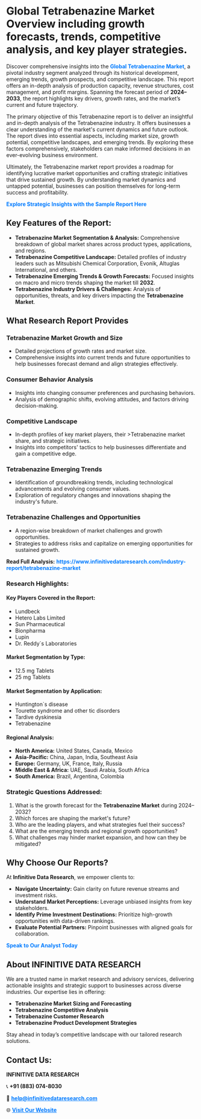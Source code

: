 <h1>Global Tetrabenazine Market Overview including growth forecasts, trends, competitive analysis, and key player strategies.</h1>
<p>
Discover comprehensive insights into the 
<a href="https://www.infinitivedataresearch.com/industry-report/tetrabenazine-market" rel="dofollow" style="color: #007BFF; text-decoration: none;"><strong>Global Tetrabenazine Market</strong></a>, a pivotal industry segment analyzed through its historical development, emerging trends, growth prospects, and competitive landscape. This report offers an in-depth analysis of production capacity, revenue structures, cost management, and profit margins. Spanning the forecast period of <strong>2024–2033</strong>, the report highlights key drivers, growth rates, and the market’s current and future trajectory.
</p>
<p>
The primary objective of this Tetrabenazine report is to deliver an insightful and in-depth analysis of the Tetrabenazine industry. It offers businesses a clear understanding of the market's current dynamics and future outlook. The report dives into essential aspects, including market size, growth potential, competitive landscapes, and emerging trends. By exploring these factors comprehensively, stakeholders can make informed decisions in an ever-evolving business environment.
</p>
<p>
Ultimately, the Tetrabenazine market report provides a roadmap for identifying lucrative market opportunities and crafting strategic initiatives that drive sustained growth. By understanding market dynamics and untapped potential, businesses can position themselves for long-term success and profitability.
</p>
<p>
<a href="https://www.infinitivedataresearch.com/request-sample/reportId=112054" style="color: #007BFF; text-decoration: none;"><strong>Explore Strategic Insights with the Sample Report Here</strong></a>
</p>

<h2>Key Features of the Report:</h2>
<ul>
<li><strong>Tetrabenazine Market Segmentation & Analysis:</strong> Comprehensive breakdown of global market shares across product types, applications, and regions.</li>
<li><strong>Tetrabenazine Competitive Landscape:</strong> Detailed profiles of industry leaders such as Mitsubishi Chemical Corporation, Evonik, Altuglas International, and others.</li>
<li><strong>Tetrabenazine Emerging Trends & Growth Forecasts:</strong> Focused insights on macro and micro trends shaping the market till <strong>2032</strong>.</li>
<li><strong>Tetrabenazine Industry Drivers & Challenges:</strong> Analysis of opportunities, threats, and key drivers impacting the <strong>Tetrabenazine Market</strong>.</li>
</ul>

<h2>What Research Report Provides</h2>
<h3>Tetrabenazine Market Growth and Size</h3>
<ul>
<li>Detailed projections of growth rates and market size.</li>
<li>Comprehensive insights into current trends and future opportunities to help businesses forecast demand and align strategies effectively.</li>
</ul>

<h3>Consumer Behavior Analysis</h3>
<ul>
<li>Insights into changing consumer preferences and purchasing behaviors.</li>
<li>Analysis of demographic shifts, evolving attitudes, and factors driving decision-making.</li>
</ul>

<h3>Competitive Landscape</h3>
<ul>
<li>In-depth profiles of key market players, their >Tetrabenazine market share, and strategic initiatives.</li>
<li>Insights into competitors' tactics to help businesses differentiate and gain a competitive edge.</li>
</ul>

<h3>Tetrabenazine Emerging Trends</h3>
<ul>
<li>Identification of groundbreaking trends, including technological advancements and evolving consumer values.</li>
<li>Exploration of regulatory changes and innovations shaping the industry's future.</li>
</ul>

<h3>Tetrabenazine Challenges and Opportunities</h3>
<ul>
<li>A region-wise breakdown of market challenges and growth opportunities.</li>
<li>Strategies to address risks and capitalize on emerging opportunities for sustained growth.</li>
</ul>
<p><strong>Read Full Analysis:</strong> <a href="https://www.infinitivedataresearch.com/industry-report/tetrabenazine-market" rel="dofollow" style="color: #007BFF; text-decoration: none;"><strong>https://www.infinitivedataresearch.com/industry-report/tetrabenazine-market</strong></a></p>
<h3>Research Highlights:</h3>
<h4>Key Players Covered in the Report:</h4>
<ul><li>Lundbeck</li><li>Hetero Labs Limited</li><li>Sun Pharmaceutical</li><li>Bionpharma</li><li>Lupin</li><li>Dr. Reddy`s Laboratories</li></ul>
<h4>Market Segmentation by Type:</h4>
<ul><li>12.5 mg Tablets</li><li>25 mg Tablets</li></ul>
<h4>Market Segmentation by Application:</h4>
<ul><li>Huntington`s disease</li><li>Tourette syndrome and other tic disorders</li><li>Tardive dyskinesia</li><li>Tetrabenazine</li></ul>

<h4>Regional Analysis:</h4>
<ul>
<li><strong>North America:</strong> United States, Canada, Mexico</li>
<li><strong>Asia-Pacific:</strong> China, Japan, India, Southeast Asia</li>
<li><strong>Europe:</strong> Germany, UK, France, Italy, Russia</li>
<li><strong>Middle East & Africa:</strong> UAE, Saudi Arabia, South Africa</li>
<li><strong>South America:</strong> Brazil, Argentina, Colombia</li>
</ul>

<h3>Strategic Questions Addressed:</h3>
<ol>
<li>What is the growth forecast for the <strong>Tetrabenazine Market</strong> during 2024–2032?</li>
<li>Which forces are shaping the market's future?</li>
<li>Who are the leading players, and what strategies fuel their success?</li>
<li>What are the emerging trends and regional growth opportunities?</li>
<li>What challenges may hinder market expansion, and how can they be mitigated?</li>
</ol>

<h2>Why Choose Our Reports?</h2>
<p>At <strong>Infinitive Data Research</strong>, we empower clients to:</p>
<ul>
<li><strong>Navigate Uncertainty:</strong> Gain clarity on future revenue streams and investment risks.</li>
<li><strong>Understand Market Perceptions:</strong> Leverage unbiased insights from key stakeholders.</li>
<li><strong>Identify Prime Investment Destinations:</strong> Prioritize high-growth opportunities with data-driven rankings.</li>
<li><strong>Evaluate Potential Partners:</strong> Pinpoint businesses with aligned goals for collaboration.</li>
</ul>
<p><a href="https://www.infinitivedataresearch.com/industry-report/tetrabenazine-market" rel="dofollow" style="color: #007BFF; text-decoration: none;"><strong>Speak to Our Analyst Today</strong></a></p>

<h2>About INFINITIVE DATA RESEARCH</h2>
<p>We are a trusted name in market research and advisory services, delivering actionable insights and strategic support to businesses across diverse industries. Our expertise lies in offering:</p>
<ul>
<li><strong>Tetrabenazine Market Sizing and Forecasting</strong></li>
<li><strong>Tetrabenazine Competitive Analysis</strong></li>
<li><strong>Tetrabenazine Customer Research</strong></li>
<li><strong>Tetrabenazine Product Development Strategies</strong></li>
</ul>
<p>Stay ahead in today’s competitive landscape with our tailored research solutions.</p>

<h2>Contact Us:</h2>
<p><strong>INFINITIVE DATA RESEARCH</strong></p>
<p>📞 <strong>+91 (883) 074-8030</strong></p>
<p>📧 <strong><a href="mailto:help@infinitivedataresearch.com" style="color: #007BFF;">help@infinitivedataresearch.com</a></strong></p>
<p>🌐 <strong><a href="https://www.infinitivedataresearch.com" rel="dofollow" style="color: #007BFF;">Visit Our Website</a></strong></p>
